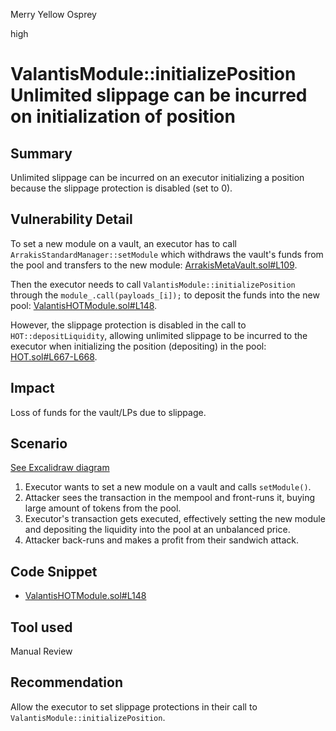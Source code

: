 Merry Yellow Osprey

high

# ValantisModule::initializePosition Unlimited slippage can be incurred on initialization of position

## Summary

Unlimited slippage can be incurred on an executor initializing a position because the slippage protection is disabled (set to 0).

## Vulnerability Detail

To set a new module on a vault, an executor has to call `ArrakisStandardManager::setModule` which withdraws the vault's funds from the pool and transfers to the new module: [ArrakisMetaVault.sol#L109](https://github.com/sherlock-audit/2024-03-arrakis/blob/64a7dc6ccb5de2824870474a9f35fd3386669e89/arrakis-modular/src/abstracts/ArrakisMetaVault.sol#L109).

Then the executor needs to call `ValantisModule::initializePosition` through the `module_.call(payloads_[i]);` to deposit the funds into the new pool: [ValantisHOTModule.sol#L148](https://github.com/sherlock-audit/2024-03-arrakis/blob/64a7dc6ccb5de2824870474a9f35fd3386669e89/arrakis-modular/src/abstracts/ValantisHOTModule.sol#L148).

However, the slippage protection is disabled in the call to `HOT::depositLiquidity`, allowing unlimited slippage to be incurred to the executor when initializing the position (depositing) in the pool: [HOT.sol#L667-L668](https://github.com/sherlock-audit/2024-03-arrakis/blob/64a7dc6ccb5de2824870474a9f35fd3386669e89/valantis-hot/src/HOT.sol#L667-L668).

## Impact

Loss of funds for the vault/LPs due to slippage.

## Scenario

[See Excalidraw diagram](https://excalidraw.com/#json=hKwduyFrVH7NdMF_PiNmz,d9Ww-F9jLepsvVvnbNTDVw)

1. Executor wants to set a new module on a vault and calls `setModule()`.
2. Attacker sees the transaction in the mempool and front-runs it, buying large amount of tokens from the pool.
3. Executor's transaction gets executed, effectively setting the new module and depositing the liquidity into the pool at an unbalanced price.
4. Attacker back-runs and makes a profit from their sandwich attack.

## Code Snippet

- [ValantisHOTModule.sol#L148](https://github.com/sherlock-audit/2024-03-arrakis/blob/64a7dc6ccb5de2824870474a9f35fd3386669e89/arrakis-modular/src/abstracts/ValantisHOTModule.sol#L148)

## Tool used

Manual Review

## Recommendation

Allow the executor to set slippage protections in their call to `ValantisModule::initializePosition`.